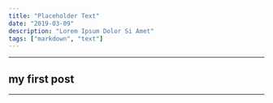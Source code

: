 ```yaml
---
title: "Placeholder Text"
date: "2019-03-09"
description: "Lorem Ipsum Dolor Si Amet"
tags: ["markdown", "text"]
---
```

---
## my first post
---

